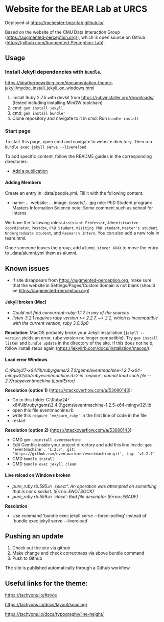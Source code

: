 # Website for the BEAR Lab at URCS

Deployed at https://rochester-bear-lab.github.io/.

Based on the website of the CMU Data Interaction Group (https://augmented-perception.org/), which is open source on Github (https://github.com/Augmented-Perception-Lab).

## Usage

### Install Jekyll dependencies with `bundle`.  
https://idratherbewriting.com/documentation-theme-jekyll/mydoc_install_jekyll_on_windows.html
1. Install Ruby 2.7.5 with devkit from https://rubyinstaller.org/downloads/ (tested including installing MinGW toolchain)
2. cmd: `gem install jekyll`
3. cmd: `gem install bundler`
4. Clone repository and navigate to it in cmd. Run `bundle install`

### Start page
To start this page, open cmd and navigate to website directory. Then run `bundle exec jekyll serve --livereload`.

To add specific content, follow the README guides in the corresponding directories:

* [Add a publication](_publications)
<!-- * [Add a post](_posts) -->

#### Adding Members

Create an entry in _data/people.yml. Fill it with the following content.

- name: ...
  website: ...
  image: /assets/....jpg
  role: PhD Student
  program: Masters Information Science
  note: Some comment such as school for interns

We have the following roles: `Assistant Professor`, `Administrative coordinator`, `Postdoc`, `PhD Student`, `Visiting PhD student`, `Master's student`, `Undergraduate student`, and `Research Intern`. You can also add a new role in team.html.

Once someone leaves the group, add `alumni_since: XXXX` to move the entry to _data/alumni.yml them as alumni.

## Known issues

- If site disappears from https://augmented-perception.org, make sure that the website in Settings/Pages/Custom domain is not blank (should be https://augmented-perception.org)

#### Jekyll broken (Mac)
- *Could not find concurrent-ruby-1.1.7 in any of the sources*
- *listen-3.2.1 requires ruby version >= 2.2.7, ~> 2.2, which is incompatible with the current version, ruby 3.0.0p0*

**Resolution**: MacOS probably broke your Jekyll installation (`jekyll --version` yields an error, ruby version no longer compatible). Try `gem install listen` and `bundle update` in the directory of the site. If this does not help, follow install steps again (https://jekyllrb.com/docs/installation/macos/).

#### Load error Windows
*C:/Ruby27-x64/lib/ruby/gems/2.7.0/gems/eventmachine-1.2.7-x64-mingw32/lib/rubyeventmachine.rb:2:in `require': cannot load such file -- 2.7/rubyeventmachine (LoadError)*

**Resolution (option 1)** (https://stackoverflow.com/a/53080143): 
- Go to this folder C:\Ruby24-x64\lib\ruby\gems\2.4.0\gems\eventmachine-1.2.5-x64-mingw32\lib
- open this file eventmachine.rb
- write this `require 'em/pure_ruby'` in the first line of code in the file
- restart

**Resolution (option 2)** (https://stackoverflow.com/a/53080143): 
- CMD `gem uninstall eventmachine`
- Edit Gemfile inside your project directory and add this line inside: `gem 'eventmachine', '1.2.7', git: 'https://github.com/eventmachine/eventmachine.git', tag: 'v1.2.7'`
- CMD `bundle install`
- CMD `bundle exec jekyll clean`

#### Live reload on Windows broken
- *pure_ruby.rb:595:in `select': An operation was attempted on something that is not a socket. (Errno::ENOTSOCK)*
- *pure_ruby.rb:559:in `close': Bad file descriptor (Errno::EBADF)*

**Resolution**
- Use command 'bundle exec jekyll serve --force-polling' instead of 'bundle exec jekyll serve --livereload'

## Pushing an update

1. Check out the site via github
2. Make change and check correctness via above bundle command
3. Push to Github

The site is published automatically through a Github workflow.

## Useful links for the theme:

https://tachyons.io/#style

https://tachyons.io/docs/layout/spacing/

https://tachyons.io/docs/typography/line-height/
